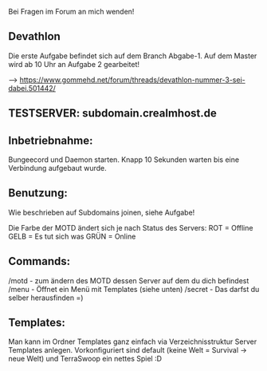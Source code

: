 Bei Fragen im Forum an mich wenden!

Devathlon
---------

Die erste Aufgabe befindet sich auf dem Branch Abgabe-1.
Auf dem Master wird ab 10 Uhr an Aufgabe 2 gearbeitet!

--> https://www.gommehd.net/forum/threads/devathlon-nummer-3-sei-dabei.501442/


TESTSERVER: subdomain.crealmhost.de
-----------------------------------

Inbetriebnahme:
---
Bungeecord und Daemon starten.
Knapp 10 Sekunden warten bis eine Verbindung aufgebaut wurde.

Benutzung:
---
Wie beschrieben auf Subdomains joinen, siehe Aufgabe!

Die Farbe der MOTD ändert sich je nach Status des Servers:
ROT = Offline
GELB = Es tut sich was
GRÜN = Online

Commands:
---
/motd <motd> - zum ändern des MOTD dessen Server auf dem du dich befindest
/menu - Öffnet ein Menü mit Templates (siehe unten)
/secret - Das darfst du selber herausfinden =)

Templates: 
---
Man kann im Ordner Templates ganz einfach via Verzeichnisstruktur Server Templates anlegen.
Vorkonfiguriert sind default (keine Welt = Survival -> neue Welt) und TerraSwoop ein nettes Spiel :D
